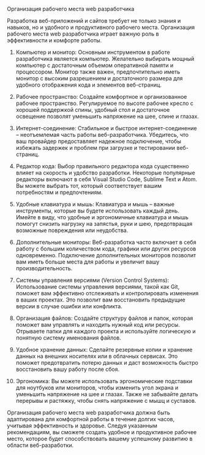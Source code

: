 Организация рабочего места web разработчика

Разработка веб-приложений и сайтов требует не только знания и навыков, но и удобного и продуктивного рабочего места. Организация рабочего места web разработчика играет важную роль в эффективности и комфорте работы.

1. Компьютер и монитор: Основным инструментом в работе разработчика является компьютер. Желательно выбирать мощный компьютер с достаточным объемом оперативной памяти и процессором. Монитор также важен, предпочтительно иметь монитор с высоким разрешением и достаточного размера для удобного отображения кода и элементов веб-страниц.

2. Рабочее пространство: Создайте комфортное и организованное рабочее пространство. Регулируемое по высоте рабочее кресло с хорошей поддержкой спины, удобный стол и достаточное освещение позволят уменьшить напряжение на шее, спине и глазах.

3. Интернет-соединение: Стабильное и быстрое интернет-соединение – неотъемлемая часть работы веб-разработчика. Убедитесь, что ваш провайдер предоставляет надежное подключение, чтобы избежать задержек и проблем при загрузке и тестировании веб-страниц.

4. Редактор кода: Выбор правильного редактора кода существенно влияет на скорость и удобство разработки. Некоторые популярные редакторы включают в себя Visual Studio Code, Sublime Text и Atom. Вы можете выбрать тот, который соответствует вашим потребностям и предпочтениям.

5. Удобные клавиатура и мышь: Клавиатура и мышь – важные инструменты, которые вы будете использовать каждый день. Имейте в виду, что удобные и эргономичные клавиатура и мышь помогут снизить нагрузку на запястья, руки и шею, предотвращая возможные повреждения или неудобства.

6. Дополнительные мониторы: Веб-разработка часто включает в себя работу с большим количеством кода, графики или других ресурсов одновременно. Подключение дополнительных мониторов позволит вам иметь больше места для работы и увеличит вашу производительность.

7. Системы управления версиями (Version Control Systems): Использование системы управления версиями, такой как Git, поможет вам эффективно отслеживать и контролировать изменения в ваших проектах. Это позволит вам восстановить предыдущие версии в случае ошибки или конфликта.

8. Организация файлов: Создайте структуру файлов и папок, которая поможет вам управлять и находить нужный код или ресурсы. Отрываете папки для каждого проекта и используйте логическую и понятную систему именования файлов.

9. Удобное хранение данных: Сделайте резервные копии и хранение данных на внешних носителях или в облачных сервисах. Это поможет предотвратить потерю данных и даст возможность быстро восстановить вашу работу после сбоя.

10. Эргономика: Вы можете использовать эргономические подставки для ноутбуков или мониторов, чтобы изменить угол экрана и уменьшить напряжение на шее и глазах. Также не забывайте делать перерывы и растяжку, чтобы снять напряжение с мышц и суставов.

Организация рабочего места web разработчика должна быть адаптирована для комфортной работы в течение долгих часов, учитывая эффективность и здоровье. Следуя указанным рекомендациям, вы сможете создать удобное и продуктивное рабочее место, которое будет способствовать вашему успешному развитию в области веб-разработки.
